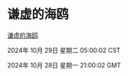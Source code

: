 # 谦虚的海鸥
[谦虚的海鸥](http://219.139.197.74:56308/qxdho/course/base/hotlink/index.php)

2024年 10月 29日 星期二 05:00:02 CST

2024年 10月 28日 星期一 21:00:02 GMT
